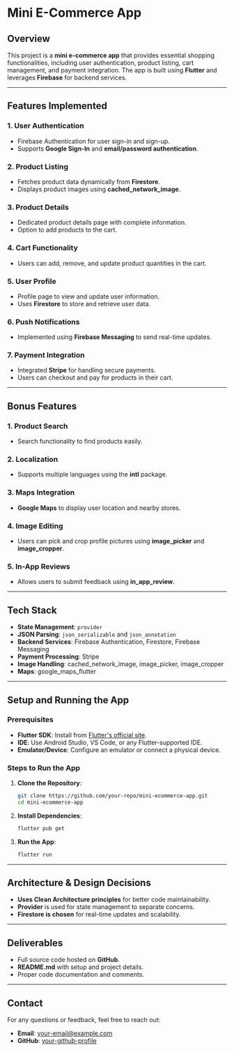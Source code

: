 # Mini E-Commerce App

## Overview
This project is a **mini e-commerce app** that provides essential shopping functionalities, including user authentication, product listing, cart management, and payment integration. The app is built using **Flutter** and leverages **Firebase** for backend services.

---

## Features Implemented

### 1. **User Authentication**
- Firebase Authentication for user sign-in and sign-up.
- Supports **Google Sign-In** and **email/password authentication**.

### 2. **Product Listing**
- Fetches product data dynamically from **Firestore**.
- Displays product images using **cached_network_image**.

### 3. **Product Details**
- Dedicated product details page with complete information.
- Option to add products to the cart.

### 4. **Cart Functionality**
- Users can add, remove, and update product quantities in the cart.

### 5. **User Profile**
- Profile page to view and update user information.
- Uses **Firestore** to store and retrieve user data.

### 6. **Push Notifications**
- Implemented using **Firebase Messaging** to send real-time updates.

### 7. **Payment Integration**
- Integrated **Stripe** for handling secure payments.
- Users can checkout and pay for products in their cart.

---

## Bonus Features

### 1. **Product Search**
- Search functionality to find products easily.

### 2. **Localization**
- Supports multiple languages using the **intl** package.

### 3. **Maps Integration**
- **Google Maps** to display user location and nearby stores.

### 4. **Image Editing**
- Users can pick and crop profile pictures using **image_picker** and **image_cropper**.

### 5. **In-App Reviews**
- Allows users to submit feedback using **in_app_review**.

---

## Tech Stack
- **State Management**: `provider`
- **JSON Parsing**: `json_serializable` and `json_annotation`
- **Backend Services**: Firebase Authentication, Firestore, Firebase Messaging
- **Payment Processing**: Stripe
- **Image Handling**: cached_network_image, image_picker, image_cropper
- **Maps**: google_maps_flutter

---

## Setup and Running the App

### Prerequisites
- **Flutter SDK**: Install from [Flutter's official site](https://flutter.dev/docs/get-started/install).
- **IDE**: Use Android Studio, VS Code, or any Flutter-supported IDE.
- **Emulator/Device**: Configure an emulator or connect a physical device.

### Steps to Run the App
1. **Clone the Repository**:
   ```bash
   git clone https://github.com/your-repo/mini-ecommerce-app.git
   cd mini-ecommerce-app
   ```
2. **Install Dependencies**:
   ```bash
   flutter pub get
   ```
3. **Run the App**:
   ```bash
   flutter run
   ```

---

## Architecture & Design Decisions
- **Uses Clean Architecture principles** for better code maintainability.
- **Provider** is used for state management to separate concerns.
- **Firestore is chosen** for real-time updates and scalability.

---

## Deliverables
- Full source code hosted on **GitHub**.
- **README.md** with setup and project details.
- Proper code documentation and comments.

---

## Contact
For any questions or feedback, feel free to reach out:

- **Email**: your-email@example.com
- **GitHub**: [your-github-profile](https://github.com/your-github-profile)

